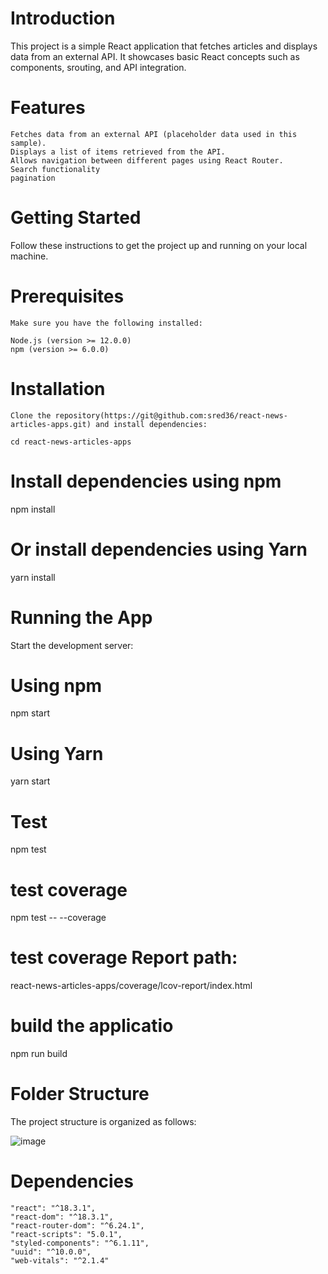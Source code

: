 # Introduction

This project is a simple React application that fetches articles and displays data from an external API. It showcases basic React concepts such as components, srouting, and API integration.

# Features
    Fetches data from an external API (placeholder data used in this sample).
    Displays a list of items retrieved from the API.
    Allows navigation between different pages using React Router.
    Search functionality
    pagination

# Getting Started
  Follow these instructions to get the project up and running on your local machine.

# Prerequisites
    Make sure you have the following installed:

    Node.js (version >= 12.0.0)
    npm (version >= 6.0.0)
    
# Installation
    Clone the repository(https://git@github.com:sred36/react-news-articles-apps.git) and install dependencies:

    cd react-news-articles-apps

# Install dependencies using npm

npm install

# Or install dependencies using Yarn

yarn install

# Running the App
Start the development server:

# Using npm

npm start

# Using Yarn

yarn start

# Test

npm test

# test coverage

npm test -- --coverage

# test coverage Report path:

react-news-articles-apps/coverage/lcov-report/index.html

# build the applicatio

npm run build

# Folder Structure

The project structure is organized as follows:

![image](https://github.com/sred36/react-news-articles-apps/assets/35680138/7d59e27d-ff25-4bf1-bf81-e724a731f085)


# Dependencies

    "react": "^18.3.1",
    "react-dom": "^18.3.1",
    "react-router-dom": "^6.24.1",
    "react-scripts": "5.0.1",
    "styled-components": "^6.1.11",
    "uuid": "^10.0.0",
    "web-vitals": "^2.1.4"
